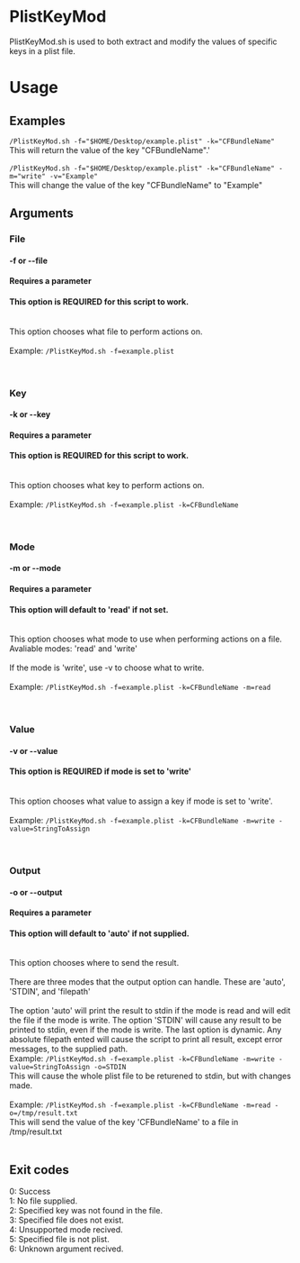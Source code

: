 # PlistKeyMod

PlistKeyMod.sh is used to both extract and modify the values of specific keys in a plist file.

# Usage

## Examples
`/PlistKeyMod.sh -f="$HOME/Desktop/example.plist" -k="CFBundleName"`<br>
This will return the value of the key "CFBundleName".'<br>
<br>
`/PlistKeyMod.sh -f="$HOME/Desktop/example.plist" -k="CFBundleName" -m="write" -v="Example"`<br>
This will change the value of the key "CFBundleName" to "Example"<br>
## Arguments

### File
#### -f or --file
#### Requires a parameter
#### This option is REQUIRED for this script to work.
<br>This option chooses what file to perform actions on.<br><br>
Example: `/PlistKeyMod.sh -f=example.plist`
<br><br><br>

### Key
#### -k or --key
#### Requires a parameter
#### This option is REQUIRED for this script to work.
<br>This option chooses what key to perform actions on.<br><br>
Example: `/PlistKeyMod.sh -f=example.plist -k=CFBundleName`
<br><br><br>

### Mode
#### -m or --mode
#### Requires a parameter
#### This option will default to 'read' if not set.
<br>This option chooses what mode to use when performing actions on a file.<br>
Avaliable modes: 'read' and 'write'
<br><br>
If the mode is 'write', use -v to choose what to write.
<br><br>
Example: `/PlistKeyMod.sh -f=example.plist -k=CFBundleName -m=read`
<br><br><br>


### Value
#### -v or --value
#### This option is REQUIRED if mode is set to 'write'
<br>This option chooses what value to assign a key if mode is set to 'write'.<br><br>
Example: `/PlistKeyMod.sh -f=example.plist -k=CFBundleName -m=write -value=StringToAssign`
<br><br><br>

### Output
#### -o or --output
#### Requires a parameter
#### This option will default to 'auto' if not supplied.
<br>This option chooses where to send the result.<br><br>
There are three modes that the output option can handle. These are 'auto', 'STDIN', and 'filepath'<br><br>
The option 'auto' will print the result to stdin if the mode is read and will edit the file if the mode is write. The option 'STDIN' will cause any result to be printed to stdin, even if the mode is write. The last option is dynamic. Any absolute filepath ented will cause the script to print all result, except error messages, to the supplied path.<br>
Example: `/PlistKeyMod.sh -f=example.plist -k=CFBundleName -m=write -value=StringToAssign -o=STDIN`<br>
This will cause the whole plist file to be returened to stdin, but with changes made.<br><br>
Example: `/PlistKeyMod.sh -f=example.plist -k=CFBundleName -m=read -o=/tmp/result.txt`<br>
This will send the value of the key 'CFBundleName' to a file in /tmp/result.txt<br><br>

## Exit codes
0: Success<br>
1: No file supplied.<br>
2: Specified key was not found in the file.<br>
3: Specified file does not exist.<br>
4: Unsupported mode recived.<br>
5: Specified file is not plist.<br>
6: Unknown argument recived.<br>
